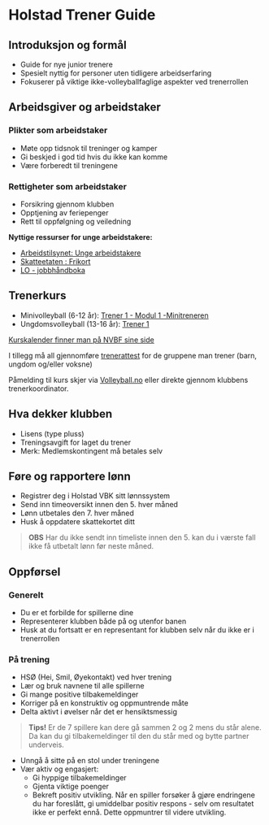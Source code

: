 # Holstad Trener Guide

## Introduksjon og formål
- Guide for nye junior trenere
- Spesielt nyttig for personer uten tidligere arbeidserfaring
- Fokuserer på viktige ikke-volleyballfaglige aspekter ved trenerrollen

## Arbeidsgiver og arbeidstaker

### Plikter som arbeidstaker
- Møte opp tidsnok til treninger og kamper
- Gi beskjed i god tid hvis du ikke kan komme
- Være forberedt til treningene

### Rettigheter som arbeidstaker
- Forsikring gjennom klubben
- Opptjening av feriepenger
- Rett til oppfølgning og veiledning

**Nyttige ressurser for unge arbeidstakere:**
- [Arbeidstilsynet: Unge arbeidstakere](https://www.arbeidstilsynet.no/arbeidstid-og-organisering/tilrettelegging/ungdom-i-arbeid/)
- [Skatteetaten : Frikort](https://www.skatteetaten.no/person/skatt/skattekort/frikort/)
- [LO - jobbhåndboka](https://www.lo.no/hva-vi-mener/jobbhandboka/)

## Trenerkurs
- Minivolleyball (6-12 år): [Trener 1 - Modul 1 -Minitreneren ](https://volleyball.no/product/minitrenern/)
- Ungdomsvolleyball (13-16 år): [Trener 1](https://volleyball.no/product/trener-1/) 

[Kurskalender finner man på NVBF sine side](https://volleyball.no/kursoversikt/)

I tillegg må all gjennomføre [trenerattest](https://trener.nif.no/CoachCertificate) for de gruppene man trener (barn, ungdom og/eller voksne)


Påmelding til kurs skjer via [Volleyball.no](https://volleyball.no/utdanning/trenerkurs/) eller direkte gjennom klubbens trenerkoordinator.

## Hva dekker klubben
- Lisens (type pluss)
- Treningsavgift for laget du trener
- Merk: Medlemskontingent må betales selv

## Føre og rapportere lønn
- Registrer deg i Holstad VBK sitt lønnssystem
- Send inn timeoversikt innen den 5. hver måned
- Lønn utbetales den 7. hver måned
- Husk å oppdatere skattekortet ditt

> **OBS** Har du ikke sendt inn timeliste innen den 5. kan du i værste fall ikke få utbetalt lønn før neste måned. 

## Oppførsel

### Generelt
- Du er et forbilde for spillerne dine
- Representerer klubben både på og utenfor banen
- Husk at du fortsatt er en representant for klubben selv når du ikke er i trenerrollen

### På trening
- HSØ (Hei, Smil, Øyekontakt) ved hver trening
- Lær og bruk navnene til alle spillerne
- Gi mange positive tilbakemeldinger
- Korriger på en konstruktiv og oppmuntrende måte
- Delta aktivt i øvelser når det er hensiktsmessig

> **Tips!** Er de 7 spillere kan dere gå sammen 2 og 2 mens du står alene. Da kan du gi tilbakemeldinger til den du står med og bytte partner underveis.

- Unngå å sitte på en stol under treningene
- Vær aktiv og engasjert:
  - Gi hyppige tilbakemeldinger
  - Gjenta viktige poenger
  - Bekreft positiv utvikling. Når en spiller forsøker å gjøre endringene du har foreslått, gi umiddelbar positiv respons - selv om resultatet ikke er perfekt ennå. Dette oppmuntrer til videre utvikling.
